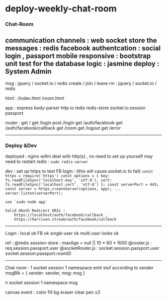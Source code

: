 # deploy-weekly-chat-room

### Chat-Room
communication channels : web socket
store the messages : redis
facebook authentcation : social login , passport
mobile responsive : bootstrap
unit test for the database logic : jasmine
deploy : System Admin
---
msg : jquery / socket.io / redis
create / join / leave rm : jquery / socket.io / redis

html : 
/index.html
/room.html

app :
express
body-parser
http
io
redis
redis-store
socket.io.session
passport

router :
get     /
get     /login
post    /login
get     /auth/facebook
get     /auth/facebook/callback
get     /room
get     /logout
get     /error

---
### Deploy &Dev
deployed : 
    nginx willm deal with http(s) , no need to set up yourself
    may need to restart redis : `sudo redis-server`

dev : 
    set up https to test FB login :
    (this will cause socket.io to fail)
    ```
    const https = require('https')
    const options = {
        key: fs.readFileSync('localhost.key', 'utf-8'),
        cert: fs.readFileSync('localhost.cert', 'utf-8')
    };
    const serverPort = 443;
    const server = https.createServer(options, app);
    ...
    server.listen(serverPort);
    ```
    
    use `sudo node app`

    Valid OAuth Redirect URIs : 
        https://localhost/auth/facebook/callback ,
        https://harrixon.stream/auth/facebook/callback
---

Login : 
local ok
FB ok
single user ok
multi user looks ok


ref : 
@redis session-store : 
    maxAge = null ||  10 * 60 * 1000
@router.js : 
    req.session.passport.user
@socketRouter.js : 
    socket.session.passport.user
    socket.session.passport.roomID 

---

Chat room :
1 socket session
    1 namespace
        emit stuf according to sender
            msgBlk = {
                sender: sender,
                msg: msg
            }

n socket session
    1 namespace
        msg

canvas event : 
color
fill bg
eraser
clear
pen x3